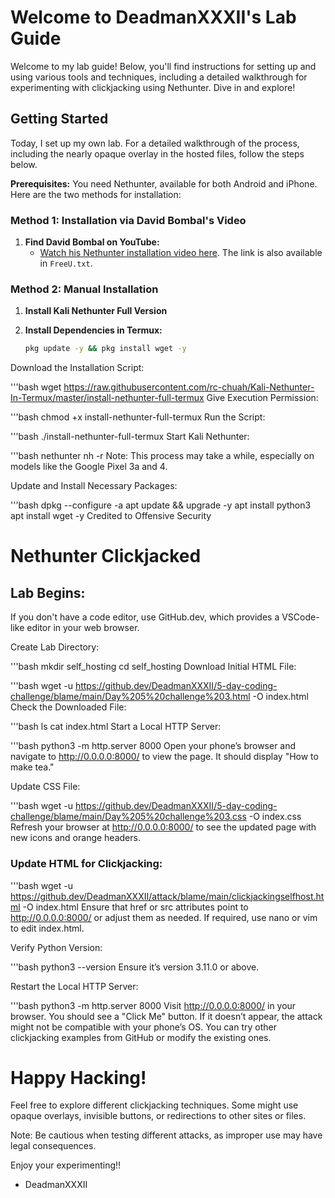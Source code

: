 # Welcome to DeadmanXXXII's Lab Guide

Welcome to my lab guide! Below, you'll find instructions for setting up and using various tools and techniques, including a detailed walkthrough for experimenting with clickjacking using Nethunter. Dive in and explore!

## Getting Started

Today, I set up my own lab. For a detailed walkthrough of the process, including the nearly opaque overlay in the hosted files, follow the steps below.

**Prerequisites:** You need Nethunter, available for both Android and iPhone. Here are the two methods for installation:

### Method 1: Installation via David Bombal's Video

1. **Find David Bombal on YouTube:**
   - [Watch his Nethunter installation video here](https://youtu.be/KxOGyuGq0Ts?si=a3Mdc-4VtLAgnFB1). The link is also available in `FreeU.txt`.

### Method 2: Manual Installation

1. **Install Kali Nethunter Full Version**

2. **Install Dependencies in Termux:**
   ```bash
   pkg update -y && pkg install wget -y
Download the Installation Script:

'''bash
wget https://raw.githubusercontent.com/rc-chuah/Kali-Nethunter-In-Termux/master/install-nethunter-full-termux
Give Execution Permission:

'''bash
chmod +x install-nethunter-full-termux
Run the Script:

'''bash
./install-nethunter-full-termux
Start Kali Nethunter:

'''bash
nethunter
nh -r
Note: This process may take a while, especially on models like the Google Pixel 3a and 4.

Update and Install Necessary Packages:

'''bash
dpkg --configure -a
apt update && upgrade -y
apt install python3
apt install wget -y
Credited to Offensive Security

# Nethunter Clickjacked
## Lab Begins:

If you don't have a code editor, use GitHub.dev, which provides a VSCode-like editor in your web browser.

Create Lab Directory:

'''bash
mkdir self_hosting
cd self_hosting
Download Initial HTML File:

'''bash
wget -u https://github.dev/DeadmanXXXII/5-day-coding-challenge/blame/main/Day%205%20challenge%203.html -O index.html
Check the Downloaded File:

'''bash
ls
cat index.html
Start a Local HTTP Server:

'''bash
python3 -m http.server 8000
Open your phone’s browser and navigate to http://0.0.0.0:8000/ to view the page. It should display "How to make tea."

Update CSS File:

'''bash
wget -u https://github.dev/DeadmanXXXII/5-day-coding-challenge/blame/main/Day%205%20challenge%203.css -O index.css
Refresh your browser at http://0.0.0.0:8000/ to see the updated page with new icons and orange headers.

### Update HTML for Clickjacking:

'''bash
wget -u https://github.dev/DeadmanXXXII/attack/blame/main/clickjackingselfhost.html -O index.html
Ensure that href or src attributes point to http://0.0.0.0:8000/ or adjust them as needed. If required, use nano or vim to edit index.html.

Verify Python Version:

'''bash
python3 --version
Ensure it’s version 3.11.0 or above.

Restart the Local HTTP Server:

'''bash
python3 -m http.server 8000
Visit http://0.0.0.0:8000/ in your browser. You should see a "Click Me" button. If it doesn’t appear, the attack might not be compatible with your phone’s OS. You can try other clickjacking examples from GitHub or modify the existing ones.

# Happy Hacking!

Feel free to explore different clickjacking techniques. Some might use opaque overlays, invisible buttons, or redirections to other sites or files.

Note: Be cautious when testing different attacks, as improper use may have legal consequences.

Enjoy your experimenting!!

- DeadmanXXXII
